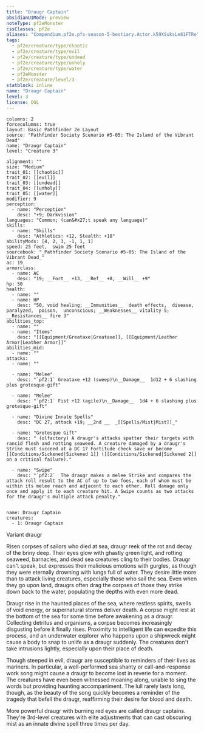 ```yaml
---
title: "Draugr Captain"
obsidianUIMode: preview
noteType: pf2eMonster
cssClasses: pf2e
aliases: "Compendium.pf2e.pfs-season-5-bestiary.Actor.k59XSuksLe81FTRe" 
tags:
  - pf2e/creature/type/chaotic
  - pf2e/creature/type/evil
  - pf2e/creature/type/undead
  - pf2e/creature/type/unholy
  - pf2e/creature/type/water
  - pf2eMonster
  - pf2e/creature/level/3
statblock: inline
name: "Draugr Captain"
level: 3
license: OGL
---
```


```statblock
columns: 2
forcecolumns: true
layout: Basic Pathfinder 2e Layout
source: "Pathfinder Society Scenario #5-05: The Island of the Vibrant Dead"
name: "Draugr Captain"
level: "Creature 3"

alignment: ""
size: "Medium"
trait_01: [[chaotic]]
trait_02: [[evil]]
trait_03: [[undead]]
trait_04: [[unholy]]
trait_05: [[water]]
modifier: 9
perception:
  - name: "Perception"
    desc: "+9; Darkvision"
languages: "Common; (can&#x27;t speak any language)"
skills:
  - name: "Skills"
    desc: "Athletics: +12, Stealth: +10"
abilityMods: [4, 2, 3, -1, 1, 1]
speed: 25 feet,  swim 25 feet
sourcebook: "_Pathfinder Society Scenario #5-05: The Island of the Vibrant Dead_"
ac: 19
armorclass:
  - name: AC
    desc: "19; __Fort__ +13, __Ref__ +8, __Will__ +9"
hp: 50
health:
  - name: ""
  - name: HP
    desc: "50, void healing; __Immunities__  death effects,  disease,  paralyzed,  poison,  unconscious; __Weaknesses__ vitality 5; __Resistances__ fire 3"
abilities_top:
  - name: ""
  - name: "Items"
    desc: "[[Equipment/Greataxe|Greataxe]], [[Equipment/Leather Armor|Leather Armor]]"
abilities_mid:
  - name: ""
attacks:
  - name: ""

  - name: "Melee"
    desc: "`pf2:1` Greataxe +12 (sweep)\n__Damage__  1d12 + 6 slashing plus grotesque-gift"

  - name: "Melee"
    desc: "`pf2:1` Fist +12 (agile)\n__Damage__  1d4 + 6 slashing plus grotesque-gift"

  - name: "Divine Innate Spells"
    desc: "DC 27, attack +19; __2nd __  _[[Spells/Mist|Mist]]_"

  - name: "Grotesque Gift"
    desc: " (olfactory) A draugr's attacks spatter their targets with rancid flesh and rotting seaweed. A creature damaged by a draugr's Strike must succeed at a DC 17 Fortitude check save or become [[Conditions/Sickened|Sickened 1]] ([[Conditions/Sickened|Sickened 2]] on a critical failure)."

  - name: "Swipe"
    desc: "`pf2:2`  The draugr makes a melee Strike and compares the attack roll result to the AC of up to two foes, each of whom must be within its melee reach and adjacent to each other. Roll damage only once and apply it to each creature hit. A Swipe counts as two attacks for the draugr's multiple attack penalty."
 
```

```encounter-table
name: Draugr Captain
creatures:
  - 1: Draugr Captain
```


Variant draugr

Risen corpses of sailors who died at sea, draugr reek of the rot and decay of the briny deep. Their eyes glow with ghastly green light, and rotting seaweed, barnacles, and dead sea creatures cling to their bodies. Draugr can't speak, but expresses their malicious emotions with gurgles, as though they were eternally drowning with lungs full of water. They desire little more than to attack living creatures, especially those who sail the sea. Even when they go upon land, draugrs often drag the corpses of those they strike down back to the water, populating the depths with even more dead.

Draugr rise in the haunted places of the sea, where restless spirits, swells of void energy, or supernatural storms deliver death. A corpse might rest at the bottom of the sea for some time before awakening as a draugr. Collecting detritus and organisms, a corpse becomes increasingly disgusting before it finally rises. Proximity to intelligent life can expedite this process, and an underwater explorer who happens upon a shipwreck might cause a body to snap to unlife as a draugr suddenly. The creatures don't take intrusions lightly, especially upon their place of death.

Though steeped in evil, draugr are susceptible to reminders of their lives as mariners. In particular, a well-performed sea shanty or call-and-response work song might cause a draugr to become lost in reverie for a moment. The creatures have even been witnessed moaning along, unable to sing the words but providing haunting accompaniment. The lull rarely lasts long, though, as the beauty of the song quickly becomes a reminder of the tragedy that befell the draugr, reaffirming their desire for blood and death.

More powerful draugr with burning red eyes are called draugr captains. They're 3rd-level creatures with elite adjustments that can cast obscuring mist as an innate divine spell three times per day.
